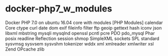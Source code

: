 # docker-php7_w_modules
Docker PHP 7.0 on ubuntu 16.04 core with modules [PHP Modules] calendar Core ctype curl date dom exif fileinfo filter ftp geoip gettext hash iconv json libxml mbstring mysqli mysqlnd openssl pcntl pcre PDO pdo_mysql Phar posix readline Reflection session shmop SimpleXML sockets SPL standard sysvmsg sysvsem sysvshm tokenizer wddx xml xmlreader xmlwriter xsl Zend OPcache zlib
